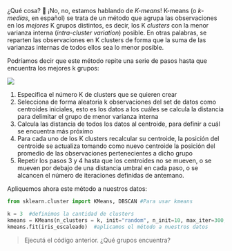 ¿Qué cosa? 🤌 ¡No, no, estamos hablando de _K-means_!  K-means (o _k-medias_, en español) se trata de un método que agrupa las observaciones en los _mejores_ K grupos distintos, es decir, los K _clusters_ con la menor varianza interna (_intra-cluster variation_) posible. En otras palabras, se reparten las observaciones en K clusters de forma que la suma de las varianzas internas de todos ellos sea lo menor posible. 

Podríamos decir que este método repite una serie de pasos hasta que encuentra los mejores k grupos:

![](./k_means.png)

 1. Especifica el número K de clusters que se quieren crear
 2. Selecciona de forma aleatoria k observaciones del set de datos como centroides iniciales, esto es los datos a los cuáles se calcula la distancia para delimitar el grupo de menor varianza interna
 3. Calcula las distancia de todos los datos al centroide, para definir a cuál se encuentra más próximo
4. Para cada uno de los K clusters recalcular su centroide, la posición del centroide se actualiza tomando como nuevo centroide la posición del promedio de las observaciones pertenecientes a dicho grupo
5. Repetir los pasos 3 y 4 hasta que los centroides no se mueven, o se mueven por debajo de una distancia umbral en cada paso, o se alcancen el número de iteraciones definidas de antemano.

Apliquemos ahora este método a nuestros datos:

```python
from sklearn.cluster import KMeans, DBSCAN #Para usar kmeans

k = 3  #definimos la cantidad de clusters
kmeans = KMeans(n_clusters = k, init="random", n_init=10, max_iter=300, random_state=123457) #tomamos los centroides de forma aleatoria y definimos un máximo de 300 iteraciones
kmeans.fit(iris_escaleado)  #aplicamos el método a nuestros datos
```

> Ejecutá el código anterior. ¿Qué grupos encuentra?

